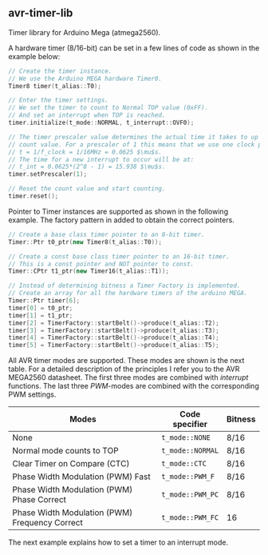 ## avr-timer-lib

Timer library for Arduino Mega (atmega2560).

A hardware timer (8/16-bit) can be set in a few lines of code as shown in the
example below:

```c++
// Create the timer instance.
// We use the Arduino MEGA hardware Timer0.
Timer8 timer(t_alias::T0);

// Enter the timer settings.
// We set the timer to count to Normal TOP value (0xFF).
// And set an interrupt when TOP is reached.
timer.initialize(t_mode::NORMAL, t_interrupt::OVF0);

// The timer prescaler value determines the actual time it takes to up de timer
// count value. For a prescaler of 1 this means that we use one clock pulse.
// t = 1/f_clock = 1/16MHz = 0.0625 $\mu$s.
// The time for a new interrupt to occur will be at:
// t_int = 0.0625*(2^8 - 1) = 15.938 $\mu$s.
timer.setPrescaler(1);

// Reset the count value and start counting.
timer.reset();
```

Pointer to Timer instances are supported as shown in the following example. The
factory pattern in added to obtain the correct pointers.

```c++
// Create a base class timer pointer to an 8-bit timer.
Timer::Ptr t0_ptr(new Timer8(t_alias::T0));

// Create a const base class timer pointer to an 16-bit timer.
// This is a const pointer and NOT pointer to const.
Timer::CPtr t1_ptr(new Timer16(t_alias::T1));

// Instead of determining bitness a Timer Factory is implemented.
// Create an array for all the hardware timers of the arduino MEGA.
Timer::Ptr timer[6];
timer[0] = t0_ptr;
timer[1] = t1_ptr;
timer[2] = TimerFactory::startBelt()->produce(t_alias::T2);
timer[3] = TimerFactory::startBelt()->produce(t_alias::T3);
timer[4] = TimerFactory::startBelt()->produce(t_alias::T4);
timer[5] = TimerFactory::startBelt()->produce(t_alias::T5);
```

All AVR timer modes are supported. These modes are shown is the next table.
For a detailed description of the principles I refer you to the AVR MEGA2560
datasheet. The first three modes are combined with *interrupt* functions. The
last three *PWM*-modes are combined with the corresponding PWM settings.

| Modes        																		| Code specifier 		| Bitness	|
| ----------------------------------------------- | ----------------- | ------- |
| None      																			| `t_mode::NONE`		| 8/16		|
| Normal mode counts to TOP 											| `t_mode::NORMAL` 	| 8/16		|
| Clear Timer on Compare (CTC) 										| `t_mode::CTC` 		| 8/16		|
| Phase Width Modulation (PWM) Fast  							| `t_mode::PWM_F` 	| 8/16		|
| Phase Width Modulation (PWM) Phase Correct 			| `t_mode::PWM_PC` 	| 8/16		|
| Phase Width Modulation (PWM) Frequency Correct 	| `t_mode::PWM_FC` 	| 16			|

The next example explains how to set a timer to an interrupt mode.
